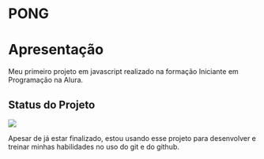 # PONG

<h1> Apresentação </h1>

<p>Meu primeiro projeto em javascript realizado na formação Iniciante em Programação na Alura.</p>

<h2> Status do Projeto </h2>

<p>
<img src="http://img.shields.io/static/v1?label=STATUS&message=EM%20DESENVOLVIMENTO&color=GREEN&style=for-the-badge"/>
</p>

<p>Apesar de já estar finalizado, estou usando esse projeto para desenvolver e treinar minhas habilidades no uso do git e do github.</p>

